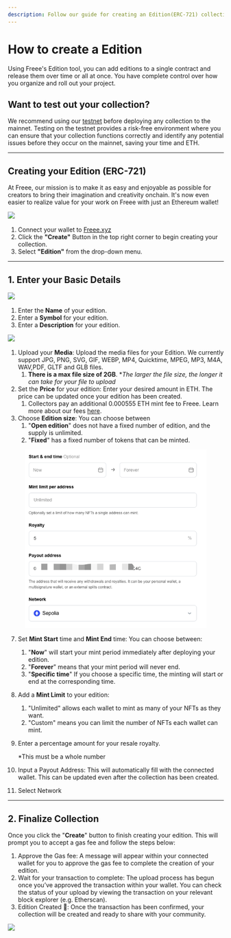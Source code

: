 ```yaml
---
description: Follow our guide for creating an Edition(ERC-721) collection on Freee.
---
```


# How to create a Edition

Using Freee's Edition tool, you can add editions to a single contract and release them over time or all at once. You have complete control over how you organize and roll out your project.

## Want to test out your collection?

We recommend using our [testnet](https://testnet.freee.xyz) before deploying any collection to the mainnet. Testing on the testnet provides a risk-free environment where you can ensure that your collection functions correctly and identify any potential issues before they occur on the mainnet, saving your time and ETH.

***

## Creating your Edition (ERC-721)

At Freee, our mission is to make it as easy and enjoyable as possible for creators to bring their imagination and creativity onchain. It's now even easier to realize value for your work on Freee with just an Ethereum wallet!

![](../../imgs/singl-edition\_1.gif)

1. Connect your wallet to [Freee.xyz](https://freee.xyz/)
2. Click the **"Create"** Button in the top right corner to begin creating your collection.
3. Select **"Edition"** from the drop-down menu.

***

## 1. Enter your Basic Details

![](../../imgs/single-edition\_2.png)

1. Enter the **Name** of your edition.
2. Enter a **Symbol** for your edition.
3. Enter a **Description** for your edition.

![](../../imgs/single-edition\_3.png)

1. Upload your **Media**: Upload the media files for your Edition. We currently support JPG, PNG, SVG, GIF, WEBP, MP4, Quicktime, MPEG, MP3, M4A, WAV,PDF, GLTF and GLB files.
   1. **There is a max file size of 2GB**. \*_The larger the file size, the longer it can take for your file to upload_
2. Set the **Price** for your edition: Enter your desired amount in ETH. The price can be updated once your edition has been created.
   1. Collectors pay an additional 0.000555 ETH mint fee to Freee. Learn more about our fees [here](<../../FREEE Mint & Collect Fees.md>).
3. Choose **Edition size**: You can choose between
   1. "**Open edition**" does not have a fixed number of edition, and the supply is unlimited.
   2. "**Fixed**" has a fixed number of tokens that can be minted.

<figure><img src="../../.gitbook/assets/image.png" alt=""><figcaption></figcaption></figure>

7. Set **Mint Start** time and **Mint End** time: You can choose between:
   1. "**Now**" will start your mint period immediately after deploying your edition.
   2. "**Forever**" means that your mint period will never end.
   3. "**Specific time**" If you choose a specific time, the minting will start or end at the corresponding time.
8. Add a **Mint Limit** to your edition:
   1. "Unlimited" allows each wallet to mint as many of your NFTs as they want.
   2. "Custom" means you can limit the number of NFTs each wallet can mint.
9.  Enter a percentage amount for your resale royalty.

    \*This must be a whole number
10. Input a Payout Address: This will automatically fill with the connected wallet. This can be updated even after the collection has been created.
11. Select Network

***

## 2. Finalize Collection

Once you click the "**Create**" button to finish creating your edition. This will prompt you to accept a gas fee and follow the steps below:

1. Approve the Gas fee: A message will appear within your connected wallet for you to approve the gas fee to complete the creation of your edition.
2. Wait for your transaction to complete: The upload process has begun once you’ve approved the transaction within your wallet. You can check the status of your upload by viewing the transaction on your relevant block explorer (e.g. Etherscan).
3. Edition Created 🎉: Once the transaction has been confirmed, your collection will be created and ready to share with your community.

![](../../imgs/single-edition\_5.jpg)
